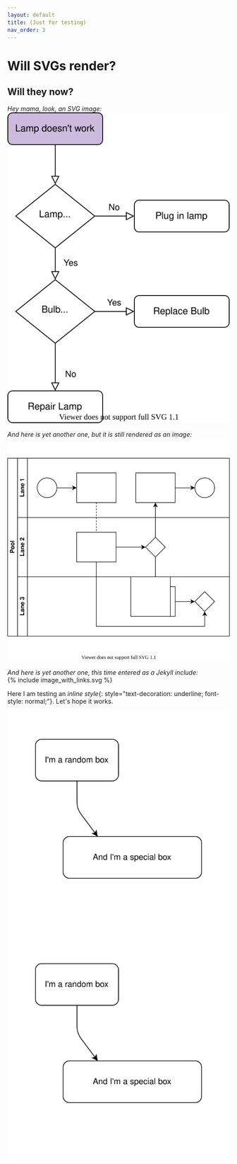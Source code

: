 ```yaml
---
layout: default
title: (Just for testing)
nav_order: 3
---
```


# Will SVGs render?

## Will they now?  
  
*Hey mama, look, an SVG image:*  
![SVG in question](/assets/images/Test.svg)

*And here is yet another one, but it is still rendered as an image:*  
![SVG in question](/assets/images/test_from_diagrams_app.svg)

*And here is yet another one, this time entered as a Jekyll include:*  
{% include image_with_links.svg %}

Here I am testing an *inline style*{: style="text-decoration: underline; font-style: normal;"}. Let's hope it works.

![SVG from _includes](/_includes/image_with_links.svg)
![SVG from assets/images](/assets/images/image_with_links.svg)